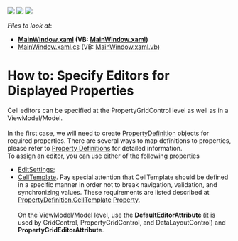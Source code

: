 <!-- default badges list -->
![](https://img.shields.io/endpoint?url=https://codecentral.devexpress.com/api/v1/VersionRange/128655272/22.2.2%2B)
[![](https://img.shields.io/badge/Open_in_DevExpress_Support_Center-FF7200?style=flat-square&logo=DevExpress&logoColor=white)](https://supportcenter.devexpress.com/ticket/details/T324581)
[![](https://img.shields.io/badge/📖_How_to_use_DevExpress_Examples-e9f6fc?style=flat-square)](https://docs.devexpress.com/GeneralInformation/403183)
<!-- default badges end -->
<!-- default file list -->
*Files to look at*:

* **[MainWindow.xaml](./CS/MainWindow.xaml) (VB: [MainWindow.xaml](./VB/MainWindow.xaml))**
* [MainWindow.xaml.cs](./CS/MainWindow.xaml.cs) (VB: [MainWindow.xaml.vb](./VB/MainWindow.xaml.vb))
<!-- default file list end -->
# How to: Specify Editors for Displayed Properties


<p>Cell editors can be specified at the PropertyGridControl level as well as in a ViewModel/Model.<br><br>In the first case, we will need to create <a href="https://documentation.devexpress.com/#WPF/clsDevExpressXpfPropertyGridPropertyDefinitiontopic">PropertyDefinition</a> objects for required properties. There are several ways to map definitions to properties, please refer to <a href="https://documentation.devexpress.com/#WPF/CustomDocument15521">Property Definitions</a> for detailed information.<br>To assign an editor, you can use either of the following properties

* <a href="https://documentation.devexpress.com/#WPF/DevExpressXpfPropertyGridPropertyDefinition_EditSettingstopic">EditSettings</a>;
* <a href="https://documentation.devexpress.com/#WPF/DevExpressXpfPropertyGridPropertyDefinition_CellTemplatetopic">CellTemplate</a>. Pay special attention that CellTemplate should be defined in a specific manner in order not to break navigation, validation, and synchronizing values. These requirements are listed described at <a href="https://documentation.devexpress.com/#WPF/DevExpressXpfPropertyGridPropertyDefinition_CellTemplatetopic">PropertyDefinition</a><a href="https://documentation.devexpress.com/#WPF/DevExpressXpfPropertyGridPropertyDefinition_CellTemplatetopic">.</a><a href="https://documentation.devexpress.com/#WPF/DevExpressXpfPropertyGridPropertyDefinition_CellTemplatetopic">CellTemplate</a> <a href="https://documentation.devexpress.com/#WPF/DevExpressXpfPropertyGridPropertyDefinition_CellTemplatetopic">Property</a>.<br><br>On the ViewModel/Model level, use the <strong>DefaultEditorAttribute </strong>(it is used by GridControl, PropertyGridControl, and DataLayoutControl) and <strong>PropertyGridEditorAttribute</strong>.</p>

<br/>


